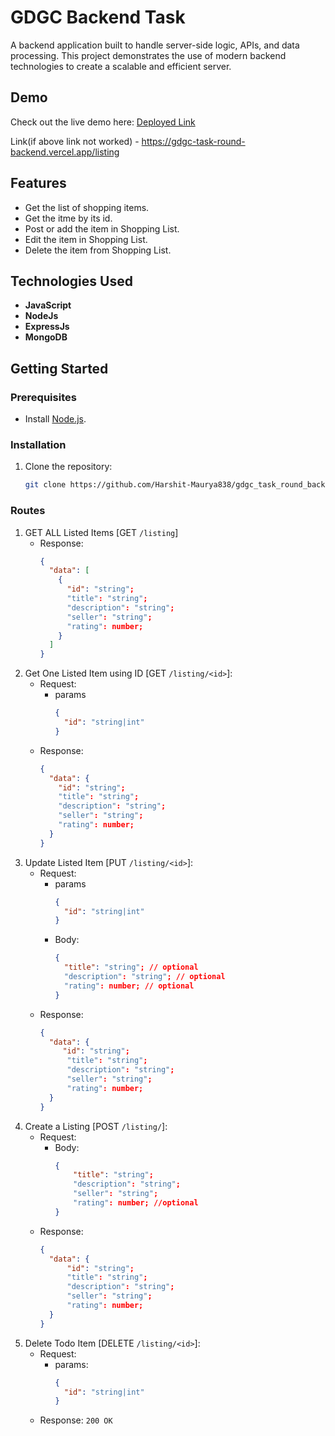 # GDGC Backend Task

A backend application built to handle server-side logic, APIs, and data processing. This project demonstrates the use of modern backend technologies to create a scalable and efficient server.

## Demo

Check out the live demo here: [Deployed Link](https://gdgc-task-round-backend.vercel.app/listing)

Link(if above link not worked) - https://gdgc-task-round-backend.vercel.app/listing

## Features

- Get the list of shopping items.
- Get the itme by its id.
- Post or add the item in Shopping List.
- Edit the item in Shopping List.
- Delete the item from Shopping List.

## Technologies Used

- **JavaScript**
- **NodeJs**
- **ExpressJs**
- **MongoDB**

## Getting Started

### Prerequisites
- Install [Node.js](https://nodejs.org/).

### Installation
1. Clone the repository:
   ```bash
   git clone https://github.com/Harshit-Maurya838/gdgc_task_round_backend.git

### Routes
1. GET ALL Listed Items [GET `/listing`]
    - Response:
      ```json
      {
        "data": [
          {
            "id": "string";
            "title": "string";
            "description": "string";
            "seller": "string"; 
            "rating": number;
          }
        ]
      }
2. Get One Listed Item using ID [GET `/listing/<id>`]:
      - Request:
        - params
          ```json
          {
            "id": "string|int"
          }
      - Response:
        ```json
        {
          "data": {
            "id": "string";
            "title": "string";
            "description": "string";
            "seller": "string"; 
            "rating": number;
          }
        }
3. Update Listed Item [PUT `/listing/<id>`]:
    - Request:
       - params
          ```json
          {
            "id": "string|int"
          }
      - Body:
        ```json
        {
          "title": "string"; // optional
          "description": "string"; // optional
          "rating": number; // optional
        }
    - Response:
      ```json
      {
        "data": {
           "id": "string";
            "title": "string";
            "description": "string";
            "seller": "string"; 
            "rating": number;
        }
      }
3. Create a Listing [POST `/listing/`]:
    - Request:
      - Body:
        ```json
        {
            "title": "string"; 
            "description": "string";
            "seller": "string"; 
            "rating": number; //optional
        }
    - Response:
      ```json
      {
        "data": {
            "id": "string";
            "title": "string";
            "description": "string";
            "seller": "string"; 
            "rating": number;
        }
      }
5. Delete Todo Item [DELETE `/listing/<id>`]:
    - Request:
      - params:
        ```json
        {
          "id": "string|int"
        }
    - Response: `200 OK`

